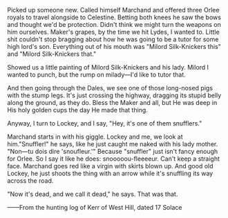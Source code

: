 Picked up someone new. Called himself Marchand and offered three Orlee royals to travel alongside to Celestine. Betting both knees he saw the bows and thought we'd be protection. Didn't think we might turn the weapons on him ourselves. Maker's grapes, by the time we hit Lydes, I wanted to. Little shit couldn't stop bragging about how he was going to be a tutor for some high lord's son. Everything out of his mouth was "Milord Silk-Knickers this" and "Milord Silk-Knickers that."

Showed us a little painting of Milord Silk-Knickers and his lady. Milord I wanted to punch, but the rump on milady—I'd like to tutor that.

And then going through the Dales, we see one of those long-nosed pigs with the stump legs. It's just crossing the highway, dragging its stupid belly along the ground, as they do. Bless the Maker and all, but He was deep in His holy golden cups the day He made that thing.

Anyway, I turn to Lockey, and I say, "Hey, it's one of them snufflers."

Marchand starts in with his giggle. Lockey and me, we look at him."Snuffler!" he says, like he just caught me naked with his lady mother. "Non—tu dois dire 'snoufleur.'" Because "snuffler" just isn't fancy enough for Orlee. So I say it like he does: snooooou-fleeeeur. Can't keep a straight face. Marchand goes red like a virgin with skirts blown up. And good old Lockey, he just shoots the thing with an arrow while it's snuffling its way across the road.

"Now it's dead, and we call it dead," he says. That was that.

——From the hunting log of Kerr of West Hill, dated 17 Solace
